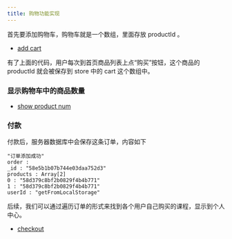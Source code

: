 ```yaml
---
title: 购物功能实现
---
```


首先要添加购物车，购物车就是一个数组，里面存放 productId 。

- [add cart](https://github.com/happypeter/tiger/commit/2c723a481164907d45c17296e3e35f4c9f5fd5f2)

有了上面的代码，用户每次到首页商品列表上点“购买”按钮，这个商品的 productId 就会被保存到 store 中的 cart 这个数组中。

### 显示购物车中的商品数量

- [show product num](https://github.com/happypeter/tiger/commit/c26cbc10f7a1dbcdebc1be90b5551e2cfa2ace38)

### 付款

付款后，服务器数据库中会保存这条订单，内容如下

```
"订单添加成功"
order :
_id : "58e5b1b07b744e03daa752d3"
products : Array[2]
0 : "58d379c8bf2b0829f4b4b771"
1 : "58d379c8bf2b0829f4b4b771"
userId : "getFromLocalStorage"
```

后续，我们可以通过遍历订单的形式来找到各个用户自己购买的课程，显示到个人中心。


- [checkout](https://github.com/happypeter/tiger/commit/df0c21049e9cca3d634711a40f07b6647048e556)
